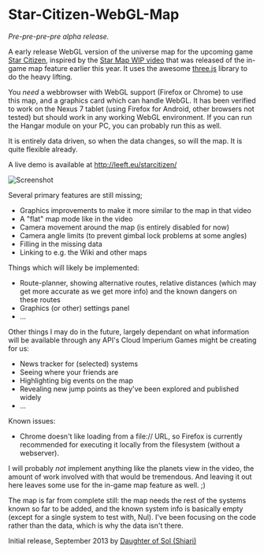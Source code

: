 Star-Citizen-WebGL-Map
======================

*Pre-pre-pre-pre alpha release.*

A early release WebGL version of the universe map for the upcoming game
[Star Citizen](https://robertsspaceindustries.com/about-the-game), inspired by
the [Star Map WIP video](https://robertsspaceindustries.com/comm-link/engineering/13109-Star-Map-Demo)
that was released of the in-game map feature earlier this year. It uses the
awesome [three.js](http://threejs.org/) library to do the heavy lifting.

You *need* a webbrowser with WebGL support (Firefox or Chrome) to use this map, and
a graphics card which can handle WebGL. It has been verified to work on the
Nexus 7 tablet (using Firefox for Android, other browsers not tested) but should
work in any working WebGL environment. If you can run the Hangar module on your
PC, you can probably run this as well.

It is entirely data driven, so when the data changes, so will the map. It is
quite flexible already.

A live demo is available at http://leeft.eu/starcitizen/

![Screenshot](http://imageshack.us/a/img42/5995/gppm.png)

Several primary features are still missing;

* Graphics improvements to make it more similar to the map in that video
* A "flat" map mode like in the video
* Camera movement around the map (is entirely disabled for now)
* Camera angle limits (to prevent gimbal lock problems at some angles)
* Filling in the missing data
* Linking to e.g. the Wiki and other maps

Things which will likely be implemented:

* Route-planner, showing alternative routes, relative distances (which may
get more accurate as we get more info) and the known dangers on these routes
* Graphics (or other) settings panel
* ...

Other things I may do in the future, largely dependant on what information
will be available through any API's Cloud Imperium Games might be creating for us:

* News tracker for (selected) systems
* Seeing where your friends are
* Highlighting big events on the map
* Revealing new jump points as they've been explored and published widely
* ...

Known issues:

* Chrome doesn't like loading from a file:// URL, so Firefox is currently
recommended for executing it locally from the filesystem (without a webserver).


I will probably *not* implement anything like the planets view in the video, the
amount of work involved with that would be tremendous. And leaving it out here
leaves some use for the in-game map feature as well. ;)

The map is far from complete still: the map needs the rest of the systems known
so far to be added, and the known system info is basically empty (except for
a single system to test with, Nul). I've been focusing on the code rather than
the data, which is why the data isn't there.

Initial release, September 2013 by [Daughter of Sol (Shiari)](https://forums.robertsspaceindustries.com/profile/51803/Shiari)

